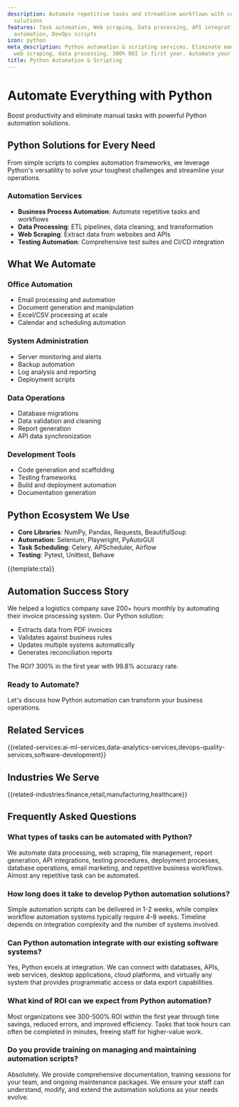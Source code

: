 ```yaml
---
description: Automate repetitive tasks and streamline workflows with custom Python
  solutions
features: Task automation, Web scraping, Data processing, API integration, Testing
  automation, DevOps scripts
icon: python
meta_description: Python automation & scripting services. Eliminate manual tasks,
  web scraping, data processing. 300% ROI in first year. Automate your workflow today!
title: Python Automation & Scripting
---
```


# Automate Everything with Python

Boost productivity and eliminate manual tasks with powerful Python automation solutions.

## Python Solutions for Every Need

From simple scripts to complex automation frameworks, we leverage Python's versatility to solve your toughest challenges and streamline your operations.

### Automation Services

- **Business Process Automation**: Automate repetitive tasks and workflows
- **Data Processing**: ETL pipelines, data cleaning, and transformation
- **Web Scraping**: Extract data from websites and APIs
- **Testing Automation**: Comprehensive test suites and CI/CD integration

## What We Automate

### Office Automation

- Email processing and automation
- Document generation and manipulation
- Excel/CSV processing at scale
- Calendar and scheduling automation

### System Administration

- Server monitoring and alerts
- Backup automation
- Log analysis and reporting
- Deployment scripts

### Data Operations

- Database migrations
- Data validation and cleaning
- Report generation
- API data synchronization

### Development Tools

- Code generation and scaffolding
- Testing frameworks
- Build and deployment automation
- Documentation generation

## Python Ecosystem We Use

- **Core Libraries**: NumPy, Pandas, Requests, BeautifulSoup
- **Automation**: Selenium, Playwright, PyAutoGUI
- **Task Scheduling**: Celery, APScheduler, Airflow
- **Testing**: Pytest, Unittest, Behave

{{template:cta}}

## Automation Success Story

We helped a logistics company save 200+ hours monthly by automating their invoice processing system. Our Python solution:

- Extracts data from PDF invoices
- Validates against business rules
- Updates multiple systems automatically
- Generates reconciliation reports

The ROI? 300% in the first year with 99.8% accuracy rate.

### Ready to Automate?

Let's discuss how Python automation can transform your business operations.

## Related Services

{{related-services:ai-ml-services,data-analytics-services,devops-quality-services,software-development}}

## Industries We Serve

{{related-industries:finance,retail,manufacturing,healthcare}}

## Frequently Asked Questions

### What types of tasks can be automated with Python?

We automate data processing, web scraping, file management, report generation, API integrations, testing procedures, deployment processes, database operations, email marketing, and repetitive business workflows. Almost any repetitive task can be automated.

### How long does it take to develop Python automation solutions?

Simple automation scripts can be delivered in 1-2 weeks, while complex workflow automation systems typically require 4-8 weeks. Timeline depends on integration complexity and the number of systems involved.

### Can Python automation integrate with our existing software systems?

Yes, Python excels at integration. We can connect with databases, APIs, web services, desktop applications, cloud platforms, and virtually any system that provides programmatic access or data export capabilities.

### What kind of ROI can we expect from Python automation?

Most organizations see 300-500% ROI within the first year through time savings, reduced errors, and improved efficiency. Tasks that took hours can often be completed in minutes, freeing staff for higher-value work.

### Do you provide training on managing and maintaining automation scripts?

Absolutely. We provide comprehensive documentation, training sessions for your team, and ongoing maintenance packages. We ensure your staff can understand, modify, and extend the automation solutions as your needs evolve.

